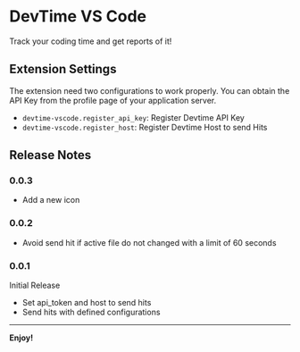 # DevTime VS Code

Track your coding time and get reports of it!

## Extension Settings

The extension need two configurations to work properly.
You can obtain the API Key from the profile page of your application server.

* `devtime-vscode.register_api_key`: Register Devtime API Key
* `devtime-vscode.register_host`: Register Devtime Host to send Hits

## Release Notes

### 0.0.3
- Add a new icon

### 0.0.2
- Avoid send hit if active file do not changed with a limit of 60 seconds

### 0.0.1

Initial Release
- Set api_token and host to send hits
- Send hits with defined configurations

-----------------------------------------------------------------------------------------------------------

**Enjoy!**
